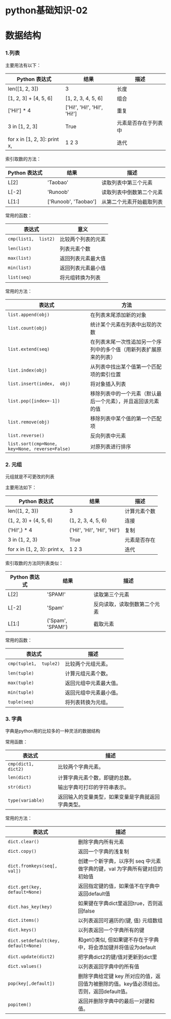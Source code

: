 # python基础知识-02

# 数据结构

### 1.列表

主要用法有以下：

| **Python 表达式**             | **结果**                      | **描述**             |
| ----------------------------- | ----------------------------- | -------------------- |
| len([1, 2,  3])               | 3                             | 长度                 |
| [1, 2, 3] +  [4, 5, 6]        | [1, 2, 3,  4, 5, 6]           | 组合                 |
| ['Hi!'] * 4                   | ['Hi!',  'Hi!', 'Hi!', 'Hi!'] | 重复                 |
| 3 in [1, 2,  3]               | True                          | 元素是否存在于列表中 |
| for x in  [1, 2, 3]: print x, | 1 2 3                         | 迭代                 |

索引取数的方法：

| **Python 表达式** | **结果**              | **描述**                 |
| ----------------- | --------------------- | ------------------------ |
| L[2]              | 'Taobao'              | 读取列表中第三个元素     |
| L[-2]             | 'Runoob'              | 读取列表中倒数第二个元素 |
| L[1:]             | ['Runoob',  'Taobao'] | 从第二个元素开始截取列表 |

常用的函数：

| **表达式**           | **意义**           |
| -------------------- | ------------------ |
| `cmp(list1,  list2)` | 比较两个列表的元素 |
| `len(list)`          | 列表元素个数       |
| `max(list)`          | 返回列表元素最大值 |
| `min(list)`          | 返回列表元素最小值 |
| `list(seq)`          | 将元组转换为列表   |

常用的方法：

| **表达式**                                      | **方法**                                                     |
| ----------------------------------------------- | ------------------------------------------------------------ |
| `list.append(obj)`                              | 在列表末尾添加新的对象                                       |
| `list.count(obj)`                               | 统计某个元素在列表中出现的次数                               |
| `list.extend(seq)`                              | 在列表末尾一次性追加另一个序列中的多个值（用新列表扩展原来的列表） |
| `list.index(obj)`                               | 从列表中找出某个值第一个匹配项的索引位置                     |
| `list.insert(index,  obj)`                      | 将对象插入列表                                               |
| `list.pop([index=-1])`                          | 移除列表中的一个元素（默认最后一个元素），并且返回该元素的值 |
| `list.remove(obj)`                              | 移除列表中某个值的第一个匹配项                               |
| `list.reverse()`                                | 反向列表中元素                                               |
| `list.sort(cmp=None,  key=None, reverse=False)` | 对原列表进行排序                                             |

### 2. 元组

元组就是不可更改的列表

主要用法如下：

| **Python 表达式**             | **结果**                      | **描述**     |
| ----------------------------- | ----------------------------- | ------------ |
| len((1, 2,  3))               | 3                             | 计算元素个数 |
| (1, 2, 3) +  (4, 5, 6)        | (1, 2, 3,  4, 5, 6)           | 连接         |
| ('Hi!',) *  4                 | ('Hi!',  'Hi!', 'Hi!', 'Hi!') | 复制         |
| 3 in (1, 2,  3)               | True                          | 元素是否存在 |
| for x in  (1, 2, 3): print x, | 1 2 3                         | 迭代         |

索引取数的方法同列表类似：

| **Python 表达式** | **结果**           | **描述**                     |
| ----------------- | ------------------ | ---------------------------- |
| L[2]              | 'SPAM!'            | 读取第三个元素               |
| L[-2]             | 'Spam'             | 反向读取，读取倒数第二个元素 |
| L[1:]             | ('Spam',  'SPAM!') | 截取元素                     |

常用的函数：

| **表达式**             | **描述**               |
| ---------------------- | ---------------------- |
| `cmp(tuple1,  tuple2)` | 比较两个元组元素。     |
| `len(tuple)`           | 计算元组元素个数。     |
| `max(tuple)`           | 返回元组中元素最大值。 |
| `min(tuple)`           | 返回元组中元素最小值。 |
| `tuple(seq)`           | 将列表转换为元组。     |

### 3. 字典

字典是python用的比较多的一种灵活的数据结构

常用函数：

| 表达式               | **描述**                                           |
| -------------------- | -------------------------------------------------- |
| `cmp(dict1,  dict2)` | 比较两个字典元素。                                 |
| `len(dict)`          | 计算字典元素个数，即键的总数。                     |
| `str(dict)`          | 输出字典可打印的字符串表示。                       |
| `type(variable)`     | 返回输入的变量类型，如果变量是字典就返回字典类型。 |

常用的方法：

| 表达式                                | **描述**                                                     |
| ------------------------------------- | ------------------------------------------------------------ |
| `dict.clear()`                        | 删除字典内所有元素                                           |
| `dict.copy()`                         | 返回一个字典的浅复制                                         |
| `dict.fromkeys(seq[,  val])`          | 创建一个新字典，以序列 seq 中元素做字典的键，val 为字典所有键对应的初始值 |
| `dict.get(key,  default=None)`        | 返回指定键的值，如果值不在字典中返回default值                |
| `dict.has_key(key)`                   | 如果键在字典dict里返回true，否则返回false                    |
| `dict.items()`                        | 以列表返回可遍历的(键,  值) 元组数组                         |
| `dict.keys()`                         | 以列表返回一个字典所有的键                                   |
| `dict.setdefault(key,  default=None)` | 和get()类似, 但如果键不存在于字典中，将会添加键并将值设为default |
| `dict.update(dict2)`                  | 把字典dict2的键/值对更新到dict里                             |
| `dict.values()`                       | 以列表返回字典中的所有值                                     |
| `pop(key[,default])`                  | 删除字典给定键 key  所对应的值，返回值为被删除的值。key值必须给出。 否则，返回default值。 |
| `popitem()`                           | 返回并删除字典中的最后一对键和值。                           |